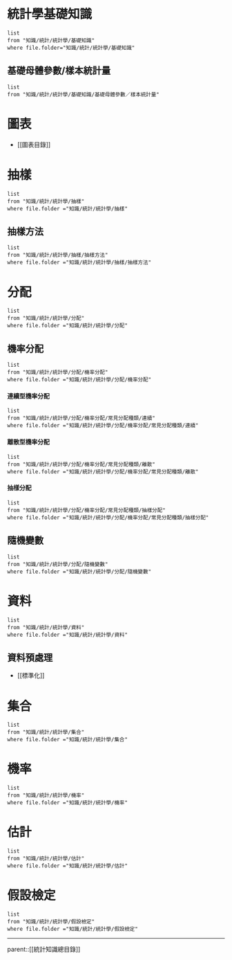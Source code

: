 # 統計學基礎知識
```dataview
list
from "知識/統計/統計學/基礎知識"
where file.folder="知識/統計/統計學/基礎知識"
```
## 基礎母體參數/樣本統計量
```dataview
list
from "知識/統計/統計學/基礎知識/基礎母體參數／樣本統計量"
```
# 圖表
- [[圖表目錄]]
# 抽樣
```dataview
list
from "知識/統計/統計學/抽樣"
where file.folder ="知識/統計/統計學/抽樣"
```
## 抽樣方法
```dataview
list
from "知識/統計/統計學/抽樣/抽樣方法"
where file.folder ="知識/統計/統計學/抽樣/抽樣方法"
```
# 分配
```dataview
list
from "知識/統計/統計學/分配"
where file.folder ="知識/統計/統計學/分配"
```
## 機率分配
```dataview
list
from "知識/統計/統計學/分配/機率分配"
where file.folder ="知識/統計/統計學/分配/機率分配"
```
#### 連續型機率分配
```dataview
list
from "知識/統計/統計學/分配/機率分配/常見分配種類/連續"
where file.folder ="知識/統計/統計學/分配/機率分配/常見分配種類/連續"
```
#### 離散型機率分配
```dataview
list
from "知識/統計/統計學/分配/機率分配/常見分配種類/離散"
where file.folder ="知識/統計/統計學/分配/機率分配/常見分配種類/離散"
```
#### 抽樣分配
```dataview
list
from "知識/統計/統計學/分配/機率分配/常見分配種類/抽樣分配"
where file.folder ="知識/統計/統計學/分配/機率分配/常見分配種類/抽樣分配"
```
## 隨機變數
```dataview
list
from "知識/統計/統計學/分配/隨機變數"
where file.folder ="知識/統計/統計學/分配/隨機變數"
```
# 資料
```dataview
list
from "知識/統計/統計學/資料"
where file.folder ="知識/統計/統計學/資料"
```
## 資料預處理
- [[標準化]]
# 集合
```dataview
list
from "知識/統計/統計學/集合"
where file.folder ="知識/統計/統計學/集合"
```
# 機率
```dataview
list
from "知識/統計/統計學/機率"
where file.folder ="知識/統計/統計學/機率"
```
# 估計
```dataview
list
from "知識/統計/統計學/估計"
where file.folder ="知識/統計/統計學/估計"
```
# 假設檢定
```dataview
list
from "知識/統計/統計學/假設檢定"
where file.folder ="知識/統計/統計學/假設檢定"
```
- - -
parent::[[統計知識總目錄]]
